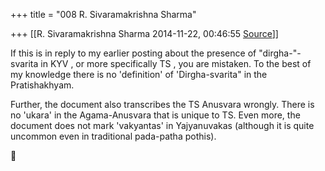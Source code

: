 +++
title = "008 R. Sivaramakrishna Sharma"

+++
[[R. Sivaramakrishna Sharma	2014-11-22, 00:46:55 [Source](https://groups.google.com/g/samskrita/c/GURk1OCkhI8)]]



If this is in reply to my earlier posting about the presence of "dirgha-"-svarita in KYV , or more specifically TS , you are mistaken. To the best of my knowledge there is no 'definition' of 'Dirgha-svarita" in the Pratishakhyam.  
  
Further, the document also transcribes the TS Anusvara wrongly. There is no 'ukara' in the Agama-Anusvara that is unique to TS. Even more, the document does not mark 'vakyantas' in Yajyanuvakas (although it is quite uncommon even in traditional pada-patha pothis).



